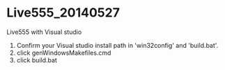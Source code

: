 Live555_20140527
================

Live555 with Visual studio

1. Confirm your Visual studio install path in 'win32config' and 'build.bat'.
2. click genWindowsMakefiles.cmd
3. click build.bat